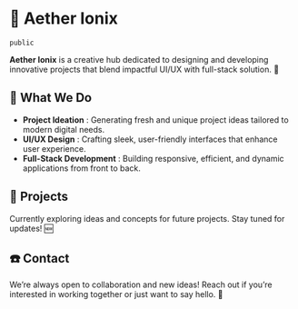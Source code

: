 # 🌌 Aether Ionix
 `public`
 
**Aether Ionix** is a creative hub dedicated to designing and developing innovative projects that blend impactful UI/UX with full-stack solution. 🚀 

## 📍 What We Do
- **Project Ideation** : Generating fresh and unique project ideas tailored to modern digital needs.
- **UI/UX Design** : Crafting sleek, user-friendly interfaces that enhance user experience.
- **Full-Stack Development** : Building responsive, efficient, and dynamic applications from front to back.

## 📂 Projects 
Currently exploring ideas and concepts for future projects. Stay tuned for updates! 🆕

## ☎️ Contact 
We’re always open to collaboration and new ideas!  Reach out if you’re interested in working together or just want to say hello. 👋


